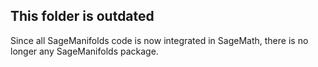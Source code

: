 ## This folder is outdated

Since all SageManifolds code is now integrated in SageMath, there is no longer
any SageManifolds package.
